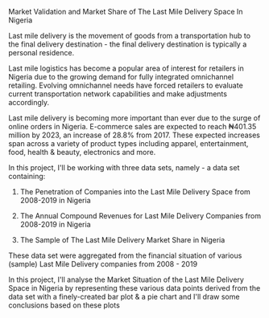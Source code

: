 
Market Validation and Market Share of The Last Mile Delivery Space In Nigeria

Last mile delivery is the movement of goods from a transportation hub to the final delivery destination - the final delivery destination is typically a personal residence.

Last mile logistics has become a popular area of interest for retailers in Nigeria due to the growing demand for fully integrated omnichannel retailing. Evolving omnichannel needs have forced retailers to evaluate current transportation network capabilities and make adjustments accordingly.

Last mile delivery is becoming more important than ever due to the surge of online orders in Nigeria. 
E-commerce sales are expected to reach ₦401.35 million  by 2023, an increase of 28.8% from 2017. These expected 
increases span across a variety of product types including apparel, entertainment, food, health & beauty, electronics and more.

In this project, I'll be working with three data sets, namely - a data set containing:

1. The Penetration of Companies into the Last Mile Delivery Space from 2008-2019 in Nigeria

2. The Annual Compound Revenues for Last Mile Delivery Companies from 2008-2019 in Nigeria

3. The Sample of The Last Mile Delivery Market Share in Nigeria

These data set were aggregated from the financial situation of various (sample) Last Mile Delivery companies from 2008 - 2019

In this project, I'll analyse the Market Situation of the Last Mile Delivery Space in Nigeria by representing these various data points derived from the data set with a finely-created bar plot & a pie chart and I'll draw some conclusions based on these plots
